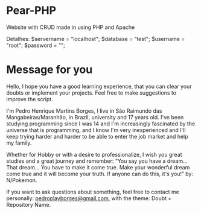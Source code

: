 # Pear-PHP
Website with CRUD made in using PHP and Apache

Detalhes:
  $servername = "localhost";
  $database = "test";
  $username = "root";
  $password = "";

# Message for you
Hello, I hope you have a good learning experience, that you can clear your doubts or implement your projects. Feel free to make suggestions to improve the script.

I'm Pedro Henrique Martins Borges, I live in São Raimundo das Mangabeiras/Maranhão, in Brazil, university and 17 years old. I've been studying programming since I was 14 and I'm increasingly fascinated by the universe that is programming, and I know I'm very inexperienced and I'll keep trying harder and harder to be able to enter the job market and help my family.

Whether for Hobby or with a desire to professionalize, I wish you great studies and a great journey and remember: “You say you have a dream… That dream… You have to make it come true. Make your wonderful dream come true and it will become your truth. If anyone can do this, it's you!” by: N/Pokemon.

If you want to ask questions about something, feel free to contact me personally: pedroplayborges@gmail.com, with the theme: Doubt + Repository Name.
